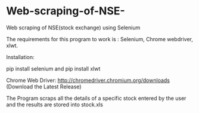 # Web-scraping-of-NSE-
Web scraping of NSE(stock exchange) using Selenium

The requirements for this program to work is : Selenium, Chrome webdriver, xlwt.

Installation:

pip install selenium and
pip install xlwt

Chrome Web Driver: http://chromedriver.chromium.org/downloads (Download the Latest Release)

The Program scraps all the details of a specific stock entered by the user and the results are stored into stock.xls
